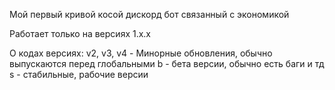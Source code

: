 Мой первый кривой косой дискорд бот связанный с экономикой





Работает только на версиях 1.x.x



О кодах версиях:
v2, v3, v4 - Минорные обновления, обычно выпускаются перед глобальными
b - бета версии, обычно есть баги и тд
s - стабильные, рабочие версии